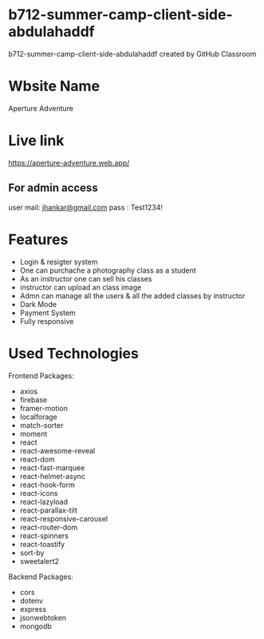 # b712-summer-camp-client-side-abdulahaddf
b712-summer-camp-client-side-abdulahaddf created by GitHub Classroom
# Wbsite Name
Aperture Adventure
# Live link
https://aperture-adventure.web.app/
## For admin access
user mail: jhankar@gmail.com
pass : Test1234!
# Features
- Login & resigter system
- One can purchache a photography class as a student
- As an instructor one can sell his classes
- instructor can upload an class image
- Admn can manage all the users & all the added classes by instructor
- Dark Mode
- Payment System
- Fully responsive

# Used Technologies
Frontend Packages:

- axios
- firebase
- framer-motion
- localforage
- match-sorter
- moment
- react
- react-awesome-reveal
- react-dom
- react-fast-marquee
- react-helmet-async
- react-hook-form
- react-icons
- react-lazyload 
- react-parallax-tilt
- react-responsive-carousel
- react-router-dom
- react-spinners
- react-toastify
- sort-by
- sweetalert2

Backend Packages:

- cors
- dotenv
- express
- jsonwebtoken
- mongodb
